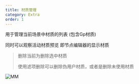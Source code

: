 ```yaml
---
title: 材质管理
category: Extra
order: 1
---
```


用于管理当前场景中材质的列表 (包含Gp材质)

同时可以观察活动材质预览 即节点编辑器的显示材质

> 删除当前为删除选中材质
>
> 使用滤项删除可以删除伪用户材质，或者是删除未使用材质

![MM](../../uploads/MM.gif)